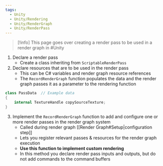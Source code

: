 ```yaml
---
tags:
  - Unity
  - Unity/Rendering
  - Unity/RenderGraph
  - Unity/RenderPass
---
```

> [!info]
> This page goes over creating a render pass to be used in a render graph in #Unity


1. Declare a render pass
	- Create a class inheriting from `ScriptableRenderPass`
2. Declare resources that are to be used in the render pass
	- This can be C# variables and render graph resource references
	- The `RecordRenderGraph` function populates the data and the render graph passes it as a parameter to the rendering function

```csharp
class PassData  // Example data
{
    internal TextureHandle copySourceTexture;
}
```

3. Implement the `RecordRenderGraph` function to add and configure one or more render passes in the render graph system
	- Called during render graph [[Render Graph#Setup|configuration step]]
	- Lets you register relevant passes & resources for the render graph execution
	- **Use this function to implement custom rendering**
	- In this method you declare render pass inputs and outputs, but do not add commands to the command buffers